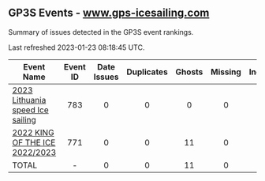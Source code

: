 ## GP3S Events - www.gps-icesailing.com

Summary of issues detected in the GP3S event rankings.

Last refreshed 2023-01-23 08:18:45 UTC.

| Event Name | Event ID | Date Issues | Duplicates | Ghosts | Missing | Incorrect | Actions |
| ---------- | :------: | :---------: | :--------: | :----: | :-----: | :-------: | :-----: |
| [2023 Lithuania speed Ice sailing](783.md) | 783 | 0 | 0 | 0 | 0 | 0 | 0 |
| [2022 KING OF THE ICE 2022/2023](771.md) | 771 | 0 | 0 | 11 | 0 | 0 | 1 |
| TOTAL | - | 0 | 0 | 11 | 0 | 0 | 1 |
